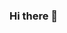 ### Hi there 👋

<!--
**murakrishn/murakrishn** is a ✨ _special_ ✨ repository because its `README.md` (this file) appears on your GitHub profile.

Here are some ideas to get you started:


- 😄 Pronouns: He / Him
- 🔭 I’m currently working on designing and building Data Engineering Pipeline of the Resilient Extra-Terrestrial Habitats Institute. ...
- 🌱 I’m currently learning Real-time Test-beds, AI Planning, & Reinforcement Leaning,  ...
- 👯 I’m looking to collaborate on AI Thinking, Planning, Robotics, Space etc..
- 🤔 I’m looking for help with building data-pipelines for decision making in complex connected cyber-physical systems
- 💬 Ask me about ...
- 📫 How to reach me: ...
- ⚡ Fun fact: ...
-->
